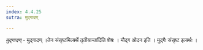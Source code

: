 ```yaml
---
index: 4.4.25
sutra: मुद्गादण्

---
```

_मुद्गादण्_ - मुद्गादण् ।तेन संसृष्टमित्यर्थे तृतीयान्ता॑दिति शेषः । मौद्ग ओदन इति । मुद्गैः संसृष्ट इत्यर्थः । 